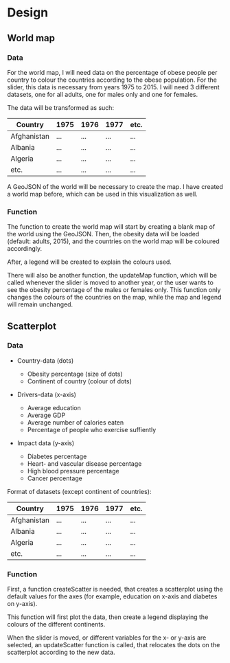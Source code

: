 # Design

## World map
### Data
For the world map, I will need data on the percentage of obese people per country to colour the countries according to the obese population. For the slider, this data is necessary from years 1975 to 2015. I will need 3 different datasets, one for all adults, one for males only and one for females. 

The data will be transformed as such:

Country | 1975 | 1976 | 1977 | etc.
--- | --- | --- | --- | ---
Afghanistan | ... | ... | ... | ...
Albania | ... | ... | ... | ...
Algeria | ... | ... | ... | ...
etc. | ... | ... | ... | ...

A GeoJSON of the world will be necessary to create the map. I have created a world map before, which can be used in this visualization as well.

### Function
The function to create the world map will start by creating a blank map of the world using the GeoJSON. Then, the obesity data will be loaded (default: adults, 2015), and the countries on the world map will be coloured accordingly. 

After, a legend will be created to explain the colours used. 

There will also be another function, the updateMap function, which will be called whenever the slider is moved to another year, or the user wants to see the obesity percentage of the males or females only. This function only changes the colours of the countries on the map, while the map and legend will remain unchanged.

## Scatterplot
### Data
- Country-data (dots)
	- Obesity percentage (size of dots)
	- Continent of country (colour of dots)

- Drivers-data (x-axis)
	- Average education
	- Average GDP
	- Average number of calories eaten
	- Percentage of people who exercise suffiently

- Impact data (y-axis)
	- Diabetes percentage
	- Heart- and vascular disease percentage
	- High blood pressure percentage
	- Cancer percentage

Format of datasets (except continent of countries):

Country | 1975 | 1976 | 1977 | etc.
--- | --- | --- | --- | ---
Afghanistan | ... | ... | ... | ...
Albania | ... | ... | ... | ...
Algeria | ... | ... | ... | ...
etc. | ... | ... | ... | ...

### Function
First, a function createScatter is needed, that creates a scatterplot using the default values for the axes (for example, education on x-axis and diabetes on y-axis).

This function will first plot the data, then create a legend displaying the colours of the different continents.

When the slider is moved, or different variables for the x- or y-axis are selected, an updateScatter function is called, that relocates the dots on the scatterplot according to the new data.

